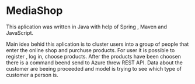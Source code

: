 # MediaShop

This aplication was written in Java with help of Spring , Maven and JavaScript. 

Main idea behid this aplication is to cluster users into a group of people that enter the online shop and purchuse products. 
For user it is possible to register , log in, choose products.
After the products have been choosen there is a command beend send to Azure threw REST API. 
Data about the customer are beeing proceeded and model is trying to see which type of customer a person is. 
